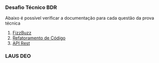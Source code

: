 ### Desafio Técnico BDR

Abaixo é possível verificar a documentação para cada questão da prova técnica
1. [FizzBuzz](FizzBuzz/)
2. [Refatoramento de Código](Refactoring/)
3. [API Rest](APIRest/)

### LAUS DEO